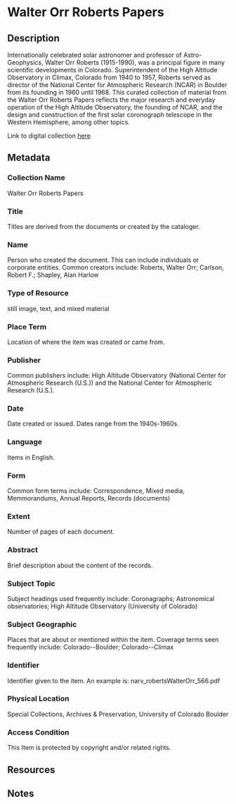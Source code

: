 # Walter Orr Roberts Papers
## Description
Internationally celebrated solar astronomer and professor of Astro-Geophysics, Walter Orr Roberts (1915-1990), was a principal figure in many scientific developments in Colorado. Superintendent of the High Altitude Observatory in Climax, Colorado from 1940 to 1957, Roberts served as director of the National Center for Atmospheric Research (NCAR) in Boulder from its founding in 1960 until 1968. This curated collection of material from the Walter Orr Roberts Papers reflects the major research and everyday operation of the High Altitude Observatory, the founding of NCAR, and the design and construction of the first solar coronograph telescope in the Western Hemisphere, among other topics.

Link to digital collection [here](https://doi.org/10.25810/gp7q-zk13)
## Metadata
### Collection Name
Walter Orr Roberts Papers
### Title
Titles are derived from the documents or created by the cataloger.
### Name
Person who created the document. This can include individuals or corporate entities. Common creators include: Roberts, Walter Orr; Carlson, Robert F.; Shapley, Alan Harlow
### Type of Resource
still image, text, and mixed material
### Place Term
Location of where the item was created or came from. 
### Publisher
Common publishers include: High Altitude Observatory (National Center for Atmospheric Research (U.S.)) and the National Center for Atmospheric Research (U.S.).
### Date
Date created or issued. Dates range from the 1940s-1960s.
### Language
Items in English.
### Form
Common form terms include: Correspondence, Mixed media, Memmorandums, Annual Reports, Records (documents)
### Extent
Number of pages of each document.
### Abstract
Brief description about the content of the records.
### Subject Topic
Subject headings used frequently include: Coronagraphs; Astronomical observatories; High Altitude Observatory (University of Colorado)
### Subject Geographic
Places that are about or mentioned within the item. Coverage terms seen frequently include: Colorado--Boulder; Colorado--Climax
### Identifier
Identifier given to the item. An example is: narv_robertsWalterOrr_566.pdf
### Physical Location
Special Collections, Archives & Preservation, University of Colorado Boulder
### Access Condition
This Item is protected by copyright and/or related rights.
## Resources
## Notes
